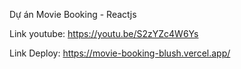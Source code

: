 Dự án Movie Booking - Reactjs

 Link youtube: https://youtu.be/S2zYZc4W6Ys
 
 Link Deploy: https://movie-booking-blush.vercel.app/
